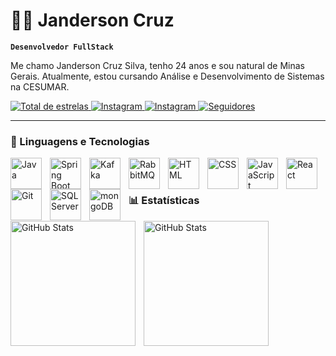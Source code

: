 # 🧑‍💻 Janderson Cruz

**`Desenvolvedor FullStack`**

Me chamo Janderson Cruz Silva, tenho 24 anos e sou natural de Minas Gerais. Atualmente, estou cursando Análise e Desenvolvimento de Sistemas na CESUMAR.

<p align="left"> 
    <a href="https://github.com/jandersoncs?tab=repositories&q=&type=&language=&sort=stargazers">
        <img 
            alt="Total de estrelas" 
            title="Total de estrelas GitHub" 
            src="https://custom-icon-badges.demolab.com/github/stars/jandersoncs?color=55960c&style=for-the-badge&labelColor=488207&logo=star&label=estrelas"
        />
    </a>
    <a href="https://www.instagram.com/jandersoncruz15/">
        <img 
            alt="Instagram" 
            title="Instagram" 
            src="https://custom-icon-badges.demolab.com/github/stars/jandersoncs?color=55960c&style=for-the-badge&labelColor=488207&logo=Inst&label=instagram"
        />
    </a>
    <a href="https://www.linkedin.com/in/jandersoncs09/">
        <img 
            alt="Instagram" 
            title="Instagram" 
            src="https://custom-icon-badges.demolab.com/github/stars/jandersoncs?color=55960c&style=for-the-badge&labelColor=488207&logo=I&label=Linkedin"
        />
    </a>
    <a href="https://github.com/jandersoncs?tab=followers">
        <img 
            alt="Seguidores" 
            title="Me siga no GitHub" 
            src="https://custom-icon-badges.demolab.com/github/followers/jandersoncs?color=236ad3&labelColor=1155ba&style=for-the-badge&logo=github&label=Seguidores&logoColor=white"
        />
    </a>
</p>

---

### 🤖 Linguagens e Tecnologias

<img
align="left"
alt="Java"
title="Java"
width="50px"
style="padding-right: 10px;"
src="https://cdn.jsdelivr.net/gh/devicons/devicon@latest/icons/java/java-original-wordmark.svg"
/>
<img
align="left"
alt="Spring  Boot"
title="Spring  Boot"
width="50px"
style="padding-right: 10px;"
src="https://cdn.jsdelivr.net/gh/devicons/devicon@latest/icons/spring/spring-original-wordmark.svg"
/>
<img
align="left"
alt="Kafka"
title="Kafka"
width="50px"
style="padding-right: 10px;"
src="https://cdn.jsdelivr.net/gh/devicons/devicon@latest/icons/apachekafka/apachekafka-original-wordmark.svg"
/>
<img
align="left"
alt="RabbitMQ"
title="RabbitMQ"
width="50px"
style="padding-right: 10px;"
src="https://cdn.jsdelivr.net/gh/devicons/devicon@latest/icons/rabbitmq/rabbitmq-original.svg"
/>
<img
align="left"
alt="HTML"
title="HTML"
width="50px"
style="padding-right: 10px;"
src="https://cdn.jsdelivr.net/gh/devicons/devicon@latest/icons/html5/html5-original.svg"
/>
<img
align="left"
alt="CSS"
title="CSS"
width="50px"
style="padding-right: 10px;"
src="https://cdn.jsdelivr.net/gh/devicons/devicon@latest/icons/css3/css3-original.svg"
/>
<img
align="left"
alt="JavaScript"
title="JavaScript"
width="50px"
style="padding-right: 10px;"
src="https://cdn.jsdelivr.net/gh/devicons/devicon@latest/icons/javascript/javascript-original.svg"
/>
<img
align="left"
alt="React"
title="React"
width="50px"
style="padding-right: 10px;"
src="https://cdn.jsdelivr.net/gh/devicons/devicon@latest/icons/react/react-original.svg"
/>
<img
align="left"
alt="Git"
title="Git"
width="50px"
style="padding-right: 10px;"
src="https://cdn.jsdelivr.net/gh/devicons/devicon@latest/icons/git/git-original.svg"
/>
<img
align="left"
alt="SQL Server"
title="SQL Server"
width="50px"
style="padding-right: 10px;"
src="https://cdn.jsdelivr.net/gh/devicons/devicon@latest/icons/microsoftsqlserver/microsoftsqlserver-original-wordmark.svg"
/>
<img
align="left"
alt="mongoDB"
title="mongoDB"
width="50px"
style="padding-right: 10px;"
src="https://cdn.jsdelivr.net/gh/devicons/devicon@latest/icons/mongodb/mongodb-original-wordmark.svg"
/>

<br/>
<br/>

### 📊 Estatísticas

<p>
  <img 
    align="left" 
    alt="GitHub Stats" 
    height="200" 
    style="padding-right: 10px;" 
    src="https://github-readme-stats.vercel.app/api?username=jandersoncs&show_icons=true&theme=tokyonight&include_all_commits=true&locale=pt-br" 
  />

<img
align="left"
alt="GitHub Stats"
height="200"
src="https://github-readme-stats.vercel.app/api/top-langs/?username=jandersoncs&theme=tokyonight&layout=compact&custom_title=Tecnologias&langs_count=9"
/>

</p>
